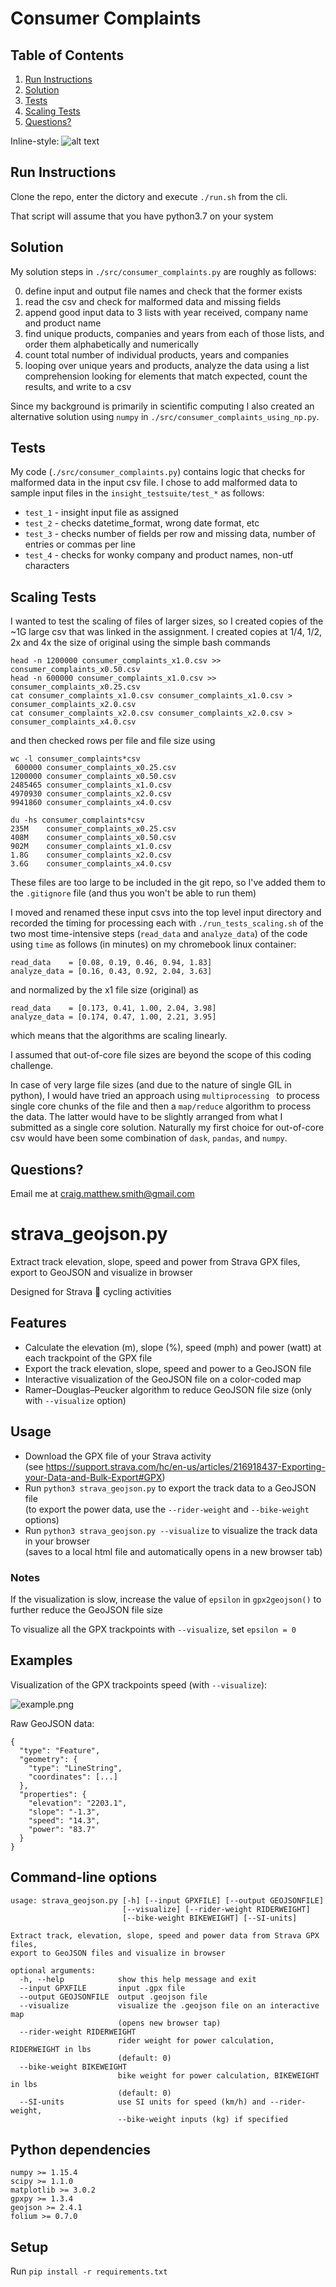 
# Consumer Complaints

## Table of Contents
1. [Run Instructions](README.md#run-instructions)
1. [Solution](README.md#Solution)
1. [Tests](README.md#tests)
1. [Scaling Tests](README.md#Scaling-tests)
1. [Questions?](README.md#questions?)


Inline-style: 
![alt text](example.png "hover text")


## Run Instructions 

Clone the repo, enter the dictory and execute `./run.sh` from the cli.

That script will assume that you have python3.7 on your system

## Solution

My solution steps in `./src/consumer_complaints.py` are roughly as follows:

0) define input and output file names and check that the former exists
1) read the csv and check for malformed data and missing fields
2) append good input data to 3 lists with year received, company name and product name 
3) find unique products, companies and years from each of those lists, and order them alphabetically and numerically
4) count total number of individual products, years and companies 
5) looping over unique years and products, analyze the data using a list comprehension looking for elements that match expected, count the results, and write to a csv

Since my background is primarily in scientific computing I also created an alternative solution using `numpy` in `./src/consumer_complaints_using_np.py`.

## Tests

My code (`./src/consumer_complaints.py`) contains logic that checks for malformed data in the input csv file.
I chose to add malformed data to sample input files in the `insight_testsuite/test_*` as follows:

* `test_1` - insight input file as assigned 
* `test_2` - checks datetime_format, wrong date format, etc 
* `test_3` - checks number of fields per row and missing data, number of entries or commas per line
* `test_4` - checks for wonky company and product names, non-utf characters

## Scaling Tests 

I wanted to test the scaling of files of larger sizes, so I created copies of the ~1G large csv that was linked in the assignment.
I created copies at 1/4, 1/2, 2x and 4x the size of original using the simple bash commands

```
head -n 1200000 consumer_complaints_x1.0.csv >> consumer_complaints_x0.50.csv
head -n 600000 consumer_complaints_x1.0.csv >> consumer_complaints_x0.25.csv
cat consumer_complaints_x1.0.csv consumer_complaints_x1.0.csv > consumer_complaints_x2.0.csv
cat consumer_complaints_x2.0.csv consumer_complaints_x2.0.csv > consumer_complaints_x4.0.csv
```

and then checked rows per file and file size using 


```
wc -l consumer_complaints*csv
 600000 consumer_complaints_x0.25.csv
1200000 consumer_complaints_x0.50.csv
2485465 consumer_complaints_x1.0.csv
4970930 consumer_complaints_x2.0.csv
9941860 consumer_complaints_x4.0.csv

du -hs consumer_complaints*csv
235M    consumer_complaints_x0.25.csv
408M    consumer_complaints_x0.50.csv
902M    consumer_complaints_x1.0.csv
1.8G    consumer_complaints_x2.0.csv
3.6G    consumer_complaints_x4.0.csv
```

These files are too large to be included in the git repo, so I've added them to the `.gitignore` file (and thus you won't be able to run them)

I moved and renamed these input csvs into the top level input directory and recorded the timing for processing each with `./run_tests_scaling.sh` of the two most time-intensive steps (`read_data` and `analyze_data`) of the code using `time` as follows (in minutes) on my chromebook linux container: 

```
read_data    = [0.08, 0.19, 0.46, 0.94, 1.83]
analyze_data = [0.16, 0.43, 0.92, 2.04, 3.63]
```

and normalized by the x1 file size (original) as 

```
read_data    = [0.173, 0.41, 1.00, 2.04, 3.98]
analyze_data = [0.174, 0.47, 1.00, 2.21, 3.95]
```

which means that the algorithms are scaling linearly.

I assumed that out-of-core file sizes are beyond the scope of this coding challenge.

In case of very large file sizes (and due to the nature of single GIL in python), I would have tried an approach using `multiprocessing ` to process single core chunks of the file
and then a `map/reduce` algorithm to process the data.  The latter would have to be slightly arranged from what I submitted as a single core solution.  Naturally my first choice for out-of-core csv would have been some combination of `dask`, `pandas`, and `numpy`.

## Questions?
Email me at craig.matthew.smith@gmail.com



# strava_geojson.py

Extract track elevation, slope, speed and power from Strava GPX files, export to GeoJSON and visualize in browser

Designed for Strava :bicyclist: cycling activities

## Features

* Calculate the elevation (m), slope (%), speed (mph) and power (watt) at each trackpoint of the GPX file
* Export the track elevation, slope, speed and power to a GeoJSON file
* Interactive visualization of the GeoJSON file on a color-coded map
* Ramer–Douglas–Peucker algorithm to reduce GeoJSON file size (only with `--visualize` option)

## Usage

* Download the GPX file of your Strava activity  
(see https://support.strava.com/hc/en-us/articles/216918437-Exporting-your-Data-and-Bulk-Export#GPX)
* Run `python3 strava_geojson.py` to export the track data to a GeoJSON file  
(to export the power data, use the `--rider-weight` and `--bike-weight` options)
* Run `python3 strava_geojson.py --visualize` to visualize the track data in your browser  
(saves to a local html file and automatically opens in a new browser tab)

### Notes

If the visualization is slow, increase the value of `epsilon` in `gpx2geojson()` to further reduce the GeoJSON file size

To visualize all the GPX trackpoints with `--visualize`, set `epsilon = 0`

## Examples

Visualization of the GPX trackpoints speed (with `--visualize`):

![example.png](Example/example.png)

Raw GeoJSON data:

```
{
  "type": "Feature",
  "geometry": {
    "type": "LineString",
    "coordinates": [...]
  },
  "properties": {
    "elevation": "2203.1",
    "slope": "-1.3",
    "speed": "14.3",
    "power": "83.7"
  }
}
```

## Command-line options

```
usage: strava_geojson.py [-h] [--input GPXFILE] [--output GEOJSONFILE]
                         [--visualize] [--rider-weight RIDERWEIGHT]
                         [--bike-weight BIKEWEIGHT] [--SI-units]

Extract track, elevation, slope, speed and power data from Strava GPX files,
export to GeoJSON files and visualize in browser

optional arguments:
  -h, --help            show this help message and exit
  --input GPXFILE       input .gpx file
  --output GEOJSONFILE  output .geojson file
  --visualize           visualize the .geojson file on an interactive map
                        (opens new browser tap)
  --rider-weight RIDERWEIGHT
                        rider weight for power calculation, RIDERWEIGHT in lbs
                        (default: 0)
  --bike-weight BIKEWEIGHT
                        bike weight for power calculation, BIKEWEIGHT in lbs
                        (default: 0)
  --SI-units            use SI units for speed (km/h) and --rider-weight,
                        --bike-weight inputs (kg) if specified
```

## Python dependencies

```
numpy >= 1.15.4
scipy >= 1.1.0
matplotlib >= 3.0.2
gpxpy >= 1.3.4
geojson >= 2.4.1
folium >= 0.7.0
```

## Setup

Run `pip install -r requirements.txt`
